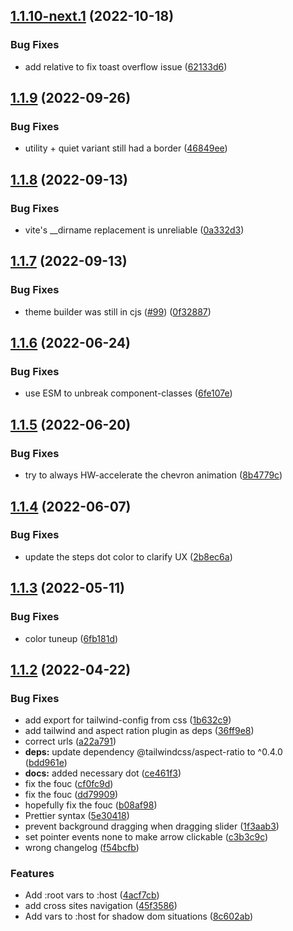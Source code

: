 ## [1.1.10-next.1](https://github.com/fabric-ds/css/compare/v1.1.9...v1.1.10-next.1) (2022-10-18)


### Bug Fixes

* add relative to fix toast overflow issue ([62133d6](https://github.com/fabric-ds/css/commit/62133d620c2c33d6afb29e288bebb7902f0c0e31))

## [1.1.9](https://github.com/fabric-ds/css/compare/v1.1.8...v1.1.9) (2022-09-26)


### Bug Fixes

* utility + quiet variant still had a border ([46849ee](https://github.com/fabric-ds/css/commit/46849eecd51bb7ff3da8a28479497055a6b351cf))

## [1.1.8](https://github.com/fabric-ds/css/compare/v1.1.7...v1.1.8) (2022-09-13)


### Bug Fixes

* vite's __dirname replacement is unreliable ([0a332d3](https://github.com/fabric-ds/css/commit/0a332d3935063510169f5ebf6ed195a5fc0357f3))

## [1.1.7](https://github.com/fabric-ds/css/compare/v1.1.6...v1.1.7) (2022-09-13)


### Bug Fixes

* theme builder was still in cjs ([#99](https://github.com/fabric-ds/css/issues/99)) ([0f32887](https://github.com/fabric-ds/css/commit/0f32887ec050f179fd3c12c97392028210bf2294))

## [1.1.6](https://github.com/fabric-ds/css/compare/v1.1.5...v1.1.6) (2022-06-24)


### Bug Fixes

* use ESM to unbreak component-classes ([6fe107e](https://github.com/fabric-ds/css/commit/6fe107e4ff7cbb0ac1233e8fe4f26883e2404322))

## [1.1.5](https://github.com/fabric-ds/css/compare/v1.1.4...v1.1.5) (2022-06-20)


### Bug Fixes

* try to always HW-accelerate the chevron animation ([8b4779c](https://github.com/fabric-ds/css/commit/8b4779c2b427ce67c42b28c155f7c002677ff4cb))

## [1.1.4](https://github.com/fabric-ds/css/compare/v1.1.3...v1.1.4) (2022-06-07)


### Bug Fixes

* update the steps dot color to clarify UX ([2b8ec6a](https://github.com/fabric-ds/css/commit/2b8ec6abb77b1e2a93565f6a69d569395c1e52c5))

## [1.1.3](https://github.com/fabric-ds/css/compare/v1.1.2...v1.1.3) (2022-05-11)


### Bug Fixes

* color tuneup ([6fb181d](https://github.com/fabric-ds/css/commit/6fb181dbf18420775edb9cc6bbcabdcbcfb1d800))

## [1.1.2](https://github.com/fabric-ds/css/compare/v1.1.1...v1.1.2) (2022-04-22)

### Bug Fixes

-   add export for tailwind-config from css
    ([1b632c9](https://github.com/fabric-ds/css/commit/1b632c9c15a570cae9bd265ec00240d304c882b8))
-   add tailwind and aspect ration plugin as deps
    ([36ff9e8](https://github.com/fabric-ds/css/commit/36ff9e84eb96508e198c23a19f48896596d41507))
-   correct urls ([a22a791](https://github.com/fabric-ds/css/commit/a22a791cd815222c6f09b008d194fad367b0c46d))
-   **deps:** update dependency @tailwindcss/aspect-ratio to ^0.4.0
    ([bdd961e](https://github.com/fabric-ds/css/commit/bdd961e52f3e89e0ded00500e42592cf43f1e647))
-   **docs:** added necessary dot
    ([ce461f3](https://github.com/fabric-ds/css/commit/ce461f38f8114064706b47b0b14cce5428540cbf))
-   fix the fouc ([cf0fc9d](https://github.com/fabric-ds/css/commit/cf0fc9d6abcc89c135508ab9151f66929ae9043a))
-   fix the fouc ([dd79909](https://github.com/fabric-ds/css/commit/dd7990940dc64f718f91bdd950b9a564e4e85f19))
-   hopefully fix the fouc
    ([b08af98](https://github.com/fabric-ds/css/commit/b08af98606aa8f2624cbaed6363c5ea7efbb8f02))
-   Prettier syntax
    ([5e30418](https://github.com/fabric-ds/css/commit/5e304188873fe3fe101dd66a24debc4d7874b95a))
-   prevent background dragging when dragging slider
    ([1f3aab3](https://github.com/fabric-ds/css/commit/1f3aab3baabc6ae1336f333092b719270a5c67c7))
-   set pointer events none to make arrow clickable
    ([c3b3c9c](https://github.com/fabric-ds/css/commit/c3b3c9caf333ebdb34dcd3cca80052a26e5b6504))
-   wrong changelog
    ([f54bcfb](https://github.com/fabric-ds/css/commit/f54bcfbc7e18da822932c00b71e0aed5e58e5ccb))

### Features

-   Add :root vars to :host
    ([4acf7cb](https://github.com/fabric-ds/css/commit/4acf7cb44c15bafcec0bebd204af8a18775f796d))
-   add cross sites navigation
    ([45f3586](https://github.com/fabric-ds/css/commit/45f358664753c439c37e66dde3510ded8abbe4ef))
-   Add vars to :host for shadow dom situations
    ([8c602ab](https://github.com/fabric-ds/css/commit/8c602ab288cff631e7f1eb424ed5f9fdc1220f5d))
